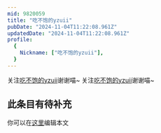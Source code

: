 ```yaml
---
mid: 9820059
title: "吃不饱的yzuii"
pubDate: "2024-11-04T11:22:08.961Z"
updatedDate: "2024-11-04T11:22:08.961Z"
profile:
  {
    Nickname: ["吃不饱的yzuii"],
  }
---
```


关注[吃不饱的yzuii](https://space.bilibili.com/9820059)谢谢喵~ 关注[吃不饱的yzuii](https://space.bilibili.com/9820059)谢谢喵~

## 此条目有待补充
你可以在[这里](https://github.com/Yuhanawa/VTuber.ICU-Content/edit/master/v/吃不饱的yzuii/index.md)编辑本文
